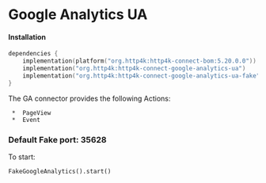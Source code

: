 # Google Analytics UA

#### Installation

```kotlin
dependencies {
    implementation(platform("org.http4k:http4k-connect-bom:5.20.0.0"))
    implementation("org.http4k:http4k-connect-google-analytics-ua")
    implementation("org.http4k:http4k-connect-google-analytics-ua-fake")
}
```
The GA connector provides the following Actions:

     *  PageView
     *  Event

### Default Fake port: 35628

To start:

```
FakeGoogleAnalytics().start()
```

